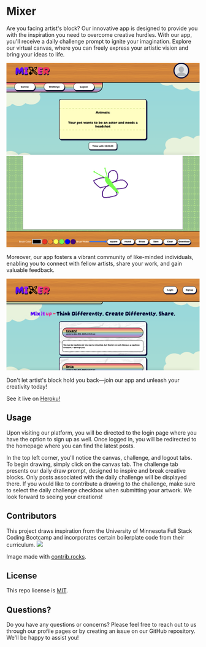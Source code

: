 # Mixer

Are you facing artist's block? Our innovative app is designed to provide you with the inspiration you need to overcome creative hurdles. With our app, you'll receive a daily challenge prompt to ignite your imagination. Explore our virtual canvas, where you can freely express your artistic vision and bring your ideas to life.

![Daily Challenge Prompt](assets/challenge.png)
![Canvas Demo](assets/canvas.png)

Moreover, our app fosters a vibrant community of like-minded individuals, enabling you to connect with fellow artists, share your work, and gain valuable feedback.

![Homepage](assets/home.png)

 Don't let artist's block hold you back—join our app and unleash your creativity today!

See it live on [Heroku!](https://paint-mixer.herokuapp.com/)

## Usage 
Upon visiting our platform, you will be directed to the login page where you have the option to sign up as well. Once logged in, you will be redirected to the homepage where you can find the latest posts. 


In the top left corner, you'll notice the canvas, challenge, and logout tabs. To begin drawing, simply click on the canvas tab. The challenge tab presents our daily draw prompt, designed to inspire and break creative blocks. Only posts associated with the daily challenge will be displayed there. If you would like to contribute a drawing to the challenge, make sure to select the daily challenge checkbox when submitting your artwork. We look forward to seeing your creations!

## Contributors

This project draws inspiration from the University of Minnesota Full Stack Coding Bootcamp and incorporates certain boilerplate code from their curriculum. 
<a href="https://github.com/Gatewayss/mixer/graphs/contributors">
  <img src="https://contrib.rocks/image?repo=Gatewayss/mixer" />
</a>

Image made with [contrib.rocks](https://contrib.rocks). 
## License
This repo license is [MIT](https://opensource.org/license/mit/).

## Questions?
Do you have any questions or concerns? Please feel free to reach out to us through our profile pages or by creating an issue on our GitHub repository. We'll be happy to assist you!